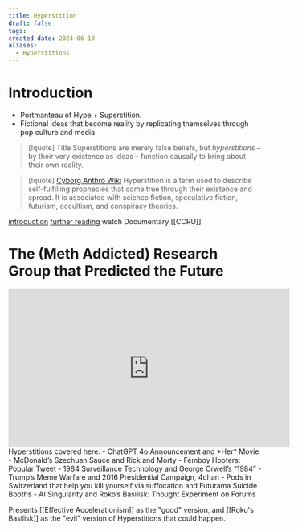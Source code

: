 ```yaml
---
title: Hyperstition
draft: false
tags: 
created date: 2024-06-10
aliases:
  - Hyperstitions
---
```

# Introduction
- Portmanteau of Hype + Superstition.
- Fictional ideas that become reality by replicating themselves through pop culture and media

> [!quote] Title
> Superstitions are merely false beliefs, but _hyperstitions_ – by their very existence as ideas – function causally to bring about their own reality.

> [!quote] [Cyborg Anthro Wiki](http://cyborganthropology.com/Hyperstition)
> Hyperstition is a term used to describe self-fulfilling prophecies that come true through their existence and spread. It is associated with science fiction, speculative fiction, futurism, occultism, and conspiracy theories.

[introduction](https://www.orphandriftarchive.com/articles/hyperstition-an-introduction/)
[further reading](https://www.orphandriftarchive.com/articles/hyperstition/)
watch Documentary
[[CCRU]]
# The (Meth Addicted) Research Group that Predicted the Future
<iframe width="560" height="315" src="https://www.youtube.com/embed/_WofqTiwRWk?si=weRla363xV_7mLBk" title="YouTube video player" frameborder="0" allow="accelerometer; autoplay; clipboard-write; encrypted-media; gyroscope; picture-in-picture; web-share" referrerpolicy="strict-origin-when-cross-origin" allowfullscreen></iframe>
Hyperstitions covered here: 
- ChatGPT 4o Announcement and *Her* Movie
- McDonald’s Szechuan Sauce and Rick and Morty
- Femboy Hooters: Popular Tweet
- 1984 Surveillance Technology and George Orwell’s “1984”
- Trump’s Meme Warfare and 2016 Presidential Campaign, 4chan
- Pods in Switzerland that help you kill yourself via suffocation and Futurama Suicide Booths
- AI Singularity and Roko’s Basilisk: Thought Experiment on Forums

Presents [[Effective Accelerationism]] as the "good" version, and [[Roko's Basilisk]] as the "evil" version of Hyperstitions that could happen.
